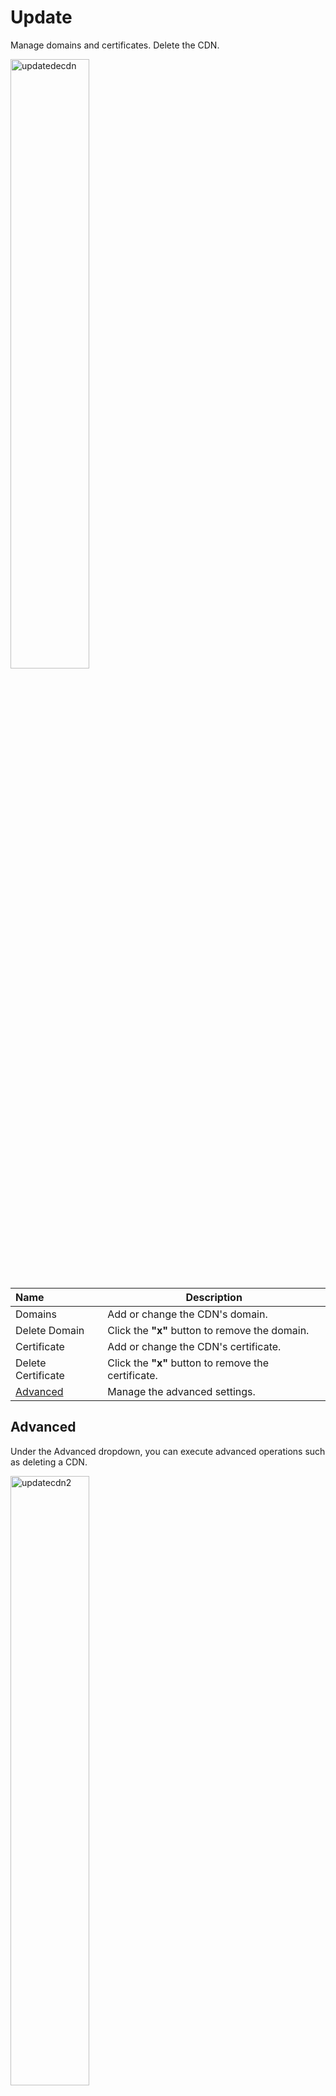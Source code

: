 # Update

Manage domains and certificates. Delete the CDN.

<img src="/static/images/updatecdn.jpg" alt="updatedecdn" style="width: 50%; display: block"></a>

**Name** | **Description** 
:--- | ---
Domains | Add or change the CDN's domain.
Delete Domain | Click the **"x"** button to remove the domain.
Certificate | Add or change the CDN's certificate.
Delete Certificate | Click the **"x"** button to remove the certificate.
<a href="/infrastructure/cdn/cdn-overview/update/#advanced">Advanced</a> | Manage the advanced settings.

## Advanced

Under the Advanced dropdown, you can execute advanced operations such as deleting a CDN. 

<img src="/static/images/updatecdn2.jpg" alt="updatecdn2" style="width: 50%; display: block"></a>

**Name** | **Description** 
:--- | ---
Delete | To remove your CDN, type **DELETE** in all caps into the field and click the red Delete button.

!!! Note: 
Deleting a CDN will permanently remove the CDN and all of its content and cannot be undone.
!!!

















